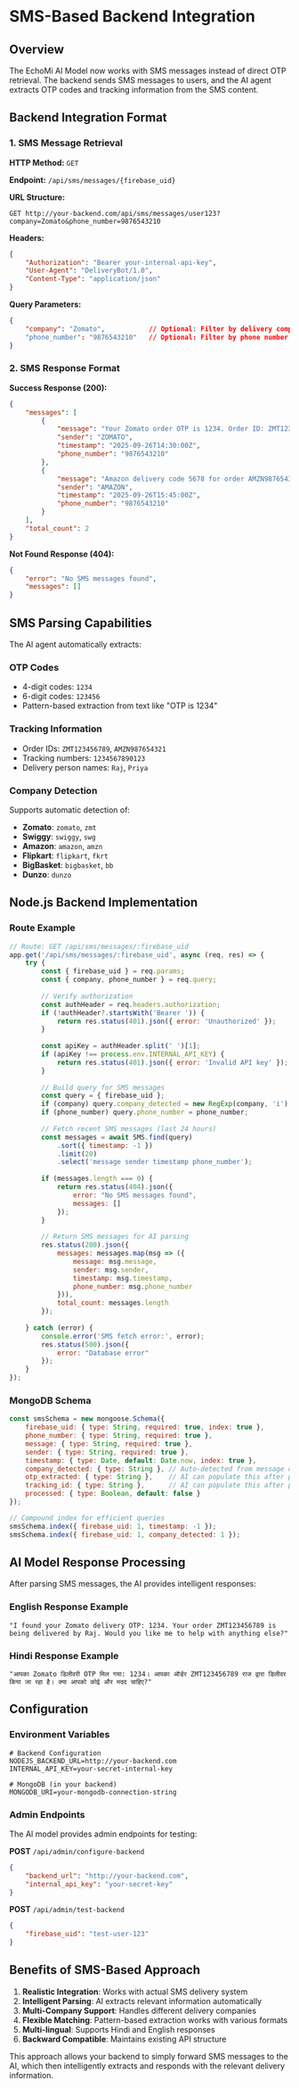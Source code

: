 # SMS-Based Backend Integration

## Overview
The EchoMi AI Model now works with SMS messages instead of direct OTP retrieval. The backend sends SMS messages to users, and the AI agent extracts OTP codes and tracking information from the SMS content.

## Backend Integration Format

### 1. SMS Message Retrieval

**HTTP Method:** `GET`

**Endpoint:** `/api/sms/messages/{firebase_uid}`

**URL Structure:**
```
GET http://your-backend.com/api/sms/messages/user123?company=Zomato&phone_number=9876543210
```

**Headers:**
```json
{
    "Authorization": "Bearer your-internal-api-key",
    "User-Agent": "DeliveryBot/1.0",
    "Content-Type": "application/json"
}
```

**Query Parameters:**
```json
{
    "company": "Zomato",           // Optional: Filter by delivery company
    "phone_number": "9876543210"   // Optional: Filter by phone number
}
```

### 2. SMS Response Format

**Success Response (200):**
```json
{
    "messages": [
        {
            "message": "Your Zomato order OTP is 1234. Order ID: ZMT123456789. Delivery by Raj.",
            "sender": "ZOMATO",
            "timestamp": "2025-09-26T14:30:00Z",
            "phone_number": "9876543210"
        },
        {
            "message": "Amazon delivery code 5678 for order AMZN987654321. Track at amazon.in",
            "sender": "AMAZON",
            "timestamp": "2025-09-26T15:45:00Z", 
            "phone_number": "9876543210"
        }
    ],
    "total_count": 2
}
```

**Not Found Response (404):**
```json
{
    "error": "No SMS messages found",
    "messages": []
}
```

## SMS Parsing Capabilities

The AI agent automatically extracts:

### OTP Codes
- 4-digit codes: `1234`
- 6-digit codes: `123456`
- Pattern-based extraction from text like "OTP is 1234"

### Tracking Information
- Order IDs: `ZMT123456789`, `AMZN987654321`
- Tracking numbers: `1234567890123`
- Delivery person names: `Raj`, `Priya`

### Company Detection
Supports automatic detection of:
- **Zomato**: `zomato`, `zmt`
- **Swiggy**: `swiggy`, `swg`
- **Amazon**: `amazon`, `amzn`
- **Flipkart**: `flipkart`, `fkrt`
- **BigBasket**: `bigbasket`, `bb`
- **Dunzo**: `dunzo`

## Node.js Backend Implementation

### Route Example
```javascript
// Route: GET /api/sms/messages/:firebase_uid
app.get('/api/sms/messages/:firebase_uid', async (req, res) => {
    try {
        const { firebase_uid } = req.params;
        const { company, phone_number } = req.query;
        
        // Verify authorization
        const authHeader = req.headers.authorization;
        if (!authHeader?.startsWith('Bearer ')) {
            return res.status(401).json({ error: 'Unauthorized' });
        }
        
        const apiKey = authHeader.split(' ')[1];
        if (apiKey !== process.env.INTERNAL_API_KEY) {
            return res.status(401).json({ error: 'Invalid API key' });
        }
        
        // Build query for SMS messages
        const query = { firebase_uid };
        if (company) query.company_detected = new RegExp(company, 'i');
        if (phone_number) query.phone_number = phone_number;
        
        // Fetch recent SMS messages (last 24 hours)
        const messages = await SMS.find(query)
            .sort({ timestamp: -1 })
            .limit(20)
            .select('message sender timestamp phone_number');
        
        if (messages.length === 0) {
            return res.status(404).json({ 
                error: "No SMS messages found",
                messages: []
            });
        }
        
        // Return SMS messages for AI parsing
        res.status(200).json({
            messages: messages.map(msg => ({
                message: msg.message,
                sender: msg.sender,
                timestamp: msg.timestamp,
                phone_number: msg.phone_number
            })),
            total_count: messages.length
        });
        
    } catch (error) {
        console.error('SMS fetch error:', error);
        res.status(500).json({ 
            error: "Database error" 
        });
    }
});
```

### MongoDB Schema
```javascript
const smsSchema = new mongoose.Schema({
    firebase_uid: { type: String, required: true, index: true },
    phone_number: { type: String, required: true },
    message: { type: String, required: true },
    sender: { type: String, required: true },
    timestamp: { type: Date, default: Date.now, index: true },
    company_detected: { type: String }, // Auto-detected from message content
    otp_extracted: { type: String },    // AI can populate this after parsing
    tracking_id: { type: String },      // AI can populate this after parsing
    processed: { type: Boolean, default: false }
});

// Compound index for efficient queries
smsSchema.index({ firebase_uid: 1, timestamp: -1 });
smsSchema.index({ firebase_uid: 1, company_detected: 1 });
```

## AI Model Response Processing

After parsing SMS messages, the AI provides intelligent responses:

### English Response Example
```
"I found your Zomato delivery OTP: 1234. Your order ZMT123456789 is being delivered by Raj. Would you like me to help with anything else?"
```

### Hindi Response Example  
```
"आपका Zomato डिलीवरी OTP मिल गया: 1234। आपका ऑर्डर ZMT123456789 राज द्वारा डिलीवर किया जा रहा है। क्या आपको कोई और मदद चाहिए?"
```

## Configuration

### Environment Variables
```env
# Backend Configuration
NODEJS_BACKEND_URL=http://your-backend.com
INTERNAL_API_KEY=your-secret-internal-key

# MongoDB (in your backend)
MONGODB_URI=your-mongodb-connection-string
```

### Admin Endpoints
The AI model provides admin endpoints for testing:

**POST** `/api/admin/configure-backend`
```json
{
    "backend_url": "http://your-backend.com",
    "internal_api_key": "your-secret-key"
}
```

**POST** `/api/admin/test-backend`
```json
{
    "firebase_uid": "test-user-123"
}
```

## Benefits of SMS-Based Approach

1. **Realistic Integration**: Works with actual SMS delivery system
2. **Intelligent Parsing**: AI extracts relevant information automatically
3. **Multi-Company Support**: Handles different delivery companies
4. **Flexible Matching**: Pattern-based extraction works with various formats
5. **Multi-lingual**: Supports Hindi and English responses
6. **Backward Compatible**: Maintains existing API structure

This approach allows your backend to simply forward SMS messages to the AI, which then intelligently extracts and responds with the relevant delivery information.